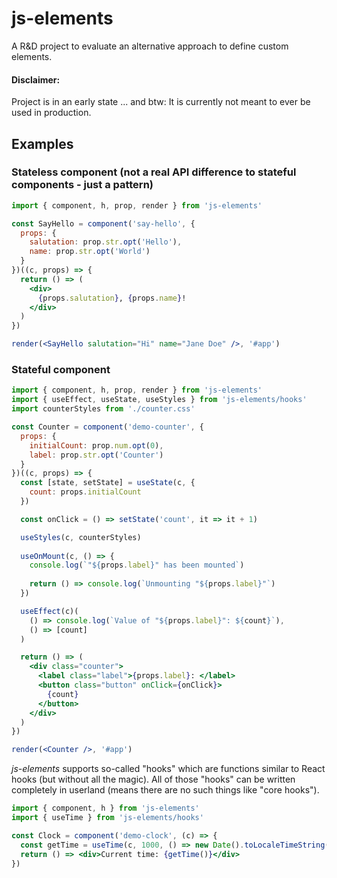 # js-elements

A R&D project to evaluate an alternative approach to define custom elements.

#### Disclaimer:

Project is in an early state ...
and btw: It is currently not meant to ever be used in production.

## Examples

### Stateless component (not a real API difference to stateful components - just a pattern)

```jsx
import { component, h, prop, render } from 'js-elements'

const SayHello = component('say-hello', {
  props: {
    salutation: prop.str.opt('Hello'),
    name: prop.str.opt('World')
  }
})((c, props) => {
  return () => (
    <div>
      {props.salutation}, {props.name}!
    </div>
  )
})

render(<SayHello salutation="Hi" name="Jane Doe" />, '#app')
```

### Stateful component

```jsx
import { component, h, prop, render } from 'js-elements'
import { useEffect, useState, useStyles } from 'js-elements/hooks'
import counterStyles from './counter.css'

const Counter = component('demo-counter', {
  props: {
    initialCount: prop.num.opt(0),
    label: prop.str.opt('Counter')
  }
})((c, props) => {
  const [state, setState] = useState(c, {
    count: props.initialCount
  })

  const onClick = () => setState('count', it => it + 1)

  useStyles(c, counterStyles)
  
  useOnMount(c, () => {
    console.log(`"${props.label}" has been mounted`)
  
    return () => console.log(`Unmounting "${props.label}"`)
  })

  useEffect(c)(
    () => console.log(`Value of "${props.label}": ${count}`),
    () => [count]
  )

  return () => (
    <div class="counter">
      <label class="label">{props.label}: </label>
      <button class="button" onClick={onClick}>
        {count}
      </button>
    </div>
  )
})

render(<Counter />, '#app')
```

_js-elements_ supports so-called "hooks" which are
functions similar to React hooks (but without all the magic).
All of those "hooks" can be written completely in userland
(means there are no such things like "core hooks").

```jsx
import { component, h } from 'js-elements'
import { useTime } from 'js-elements/hooks'

const Clock = component('demo-clock', (c) => {
  const getTime = useTime(c, 1000, () => new Date().toLocaleTimeString())
  return () => <div>Current time: {getTime()}</div>
})
```
